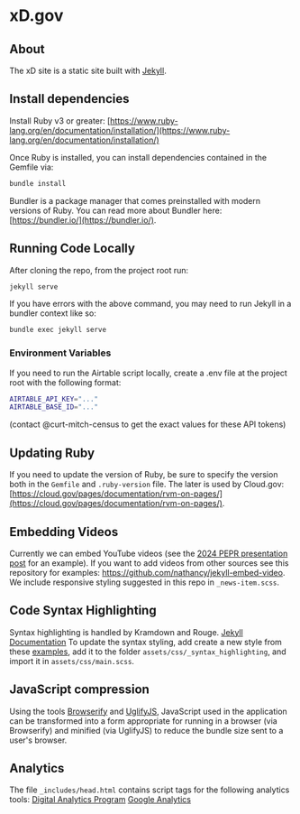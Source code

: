 # xD.gov

## About

The xD site is a static site built with [Jekyll](https://jekyllrb.com/).

## Install dependencies

Install Ruby v3 or greater: [https://www.ruby-lang.org/en/documentation/installation/](https://www.ruby-lang.org/en/documentation/installation/)

Once Ruby is installed, you can install dependencies contained in the Gemfile via:

```bash
bundle install
```

Bundler is a package manager that comes preinstalled with modern versions of Ruby. You can read more about Bundler here: [https://bundler.io/](https://bundler.io/).

## Running Code Locally

After cloning the repo, from the project root run:

```bash
jekyll serve
```

If you have errors with the above command, you may need to run Jekyll in a bundler context like so:

```bash
bundle exec jekyll serve
```

### Environment Variables

If you need to run the Airtable script locally, create a .env file at the project root with the following format:

```bash
AIRTABLE_API_KEY="..."
AIRTABLE_BASE_ID="..."
```

(contact @curt-mitch-census to get the exact values for these API tokens)

## Updating Ruby

If you need to update the version of Ruby, be sure to specify the version both in the `Gemfile` and `.ruby-version` file. The later is used by Cloud.gov: [https://cloud.gov/pages/documentation/rvm-on-pages/](https://cloud.gov/pages/documentation/rvm-on-pages/).

## Embedding Videos

Currently we can embed YouTube videos (see the [2024 PEPR presentation post](collections/_news/pepr-2024-presentation.md) for an example). If you want to add videos from other sources see this repository for examples: https://github.com/nathancy/jekyll-embed-video. We include responsive styling suggested in this repo in `_news-item.scss`.

## Code Syntax Highlighting

Syntax highlighting is handled by Kramdown and Rouge.
[Jekyll Documentation](https://jekyllrb.com/docs/liquid/tags/#code-snippet-highlighting)
To update the syntax styling, add create a new style from these [examples](https://jwarby.github.io/jekyll-pygments-themes/languages/ruby.html), add it to the folder `assets/css/_syntax_highlighting`, and import it in `assets/css/main.scss`.

## JavaScript compression

Using the tools [Browserify](https://browserify.org/) and [UglifyJS](https://github.com/mishoo/UglifyJS), JavaScript used in the application can be transformed into a form appropriate for running in a browser (via Browserify) and minified (via UglifyJS) to reduce the bundle size sent to a user's browser.

## Analytics

The file `_includes/head.html` contains script tags for the following analytics tools:
[Digital Analytics Program](https://digital.gov/guides/dap/)
[Google Analytics](https://marketingplatform.google.com/about/analytics/)
